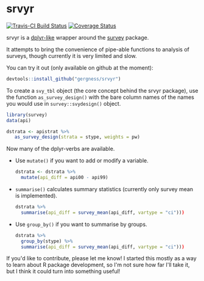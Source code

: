<!-- README.md is generated from README.Rmd. Please edit that file -->
srvyr
=====

[![Travis-CI Build Status](https://travis-ci.org/gergness/srvyr.svg?branch=master)](https://travis-ci.org/gergness/srvyr) [![Coverage Status](https://img.shields.io/codecov/c/github/gergness/srvyr/master.svg)](https://codecov.io/github/gergness/srvyr?branch=master)

srvyr is a [dplyr-like](https://github.com/hadley/dplyr/) wrapper around the [survey](https://cran.r-project.org/web/packages/survey/index.html) package.

It attempts to bring the convenience of pipe-able functions to analysis of surveys, though currently it is very limited and slow.

You can try it out (only available on github at the moment):

``` r
devtools::install_github("gergness/srvyr")
```

To create a `svy_tbl` object (the core concept behind the srvyr package), use the function `as_survey_design()` with the bare column names of the names you would use in `survey::svydesign()` object.

``` r
library(survey)
data(api)

dstrata <- apistrat %>%
   as_survey_design(strata = stype, weights = pw)
```

Now many of the dplyr-verbs are available.

-   Use `mutate()` if you want to add or modify a variable.

    ``` r
    dstrata <- dstrata %>%
      mutate(api_diff = api00 - api99)
    ```

-   `summarise()` calculates summary statistics (currently only survey mean is implemented).

    ``` r
    dstrata %>% 
      summarise(api_diff = survey_mean(api_diff, vartype = "ci")))
    ```

-   Use `group_by()` if you want to summarise by groups.

    ``` r
    dstrata %>% 
      group_by(stype) %>%
      summarise(api_diff = survey_mean(api_diff, vartype = "ci")))
    ```

If you'd like to contribute, please let me know! I started this mostly as a way to learn about R package development, so I'm not sure how far I'll take it, but I think it could turn into something useful!
